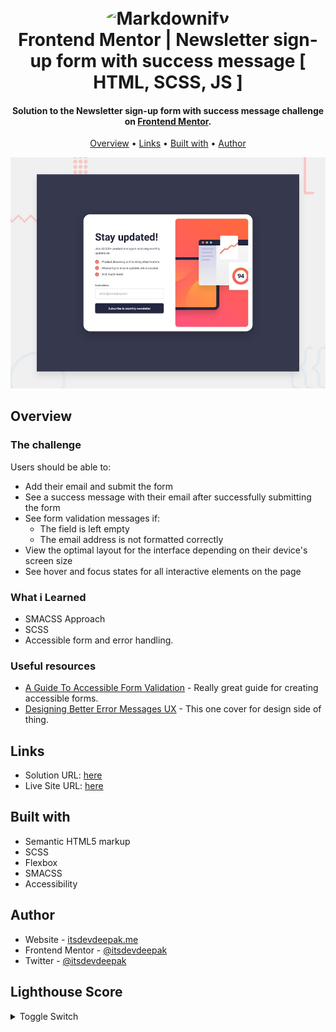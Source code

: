 <h1 align="center">
  <br>
  <img src="https://asset.brandfetch.io/id-7PJzcYu/idDksQWGNy.jpeg" style="border-radius:50%" alt="Markdownify" width="170">
  <br>
  Frontend Mentor | Newsletter sign-up form with success message [ HTML, SCSS, JS ] 
  <br>
</h1>

<h4 align="center">Solution to the Newsletter sign-up form with success message challenge on <a href="https://www.frontendmentor.io/challenges/newsletter-signup-form-with-success-message-3FC1AZbNrv" target="_blank">Frontend Mentor</a>.</h4>

<p align="center">
  <a href="#overview">Overview</a> •
  <a href="#links">Links</a> •
  <a href="#built-with">Built with</a> •
  <a href="#author">Author</a>
</p>

![](./design/desktop-preview.jpg)


## Overview

### The challenge

Users should be able to:

- Add their email and submit the form
- See a success message with their email after successfully submitting the form
- See form validation messages if:
  - The field is left empty
  - The email address is not formatted correctly
- View the optimal layout for the interface depending on their device's screen size
- See hover and focus states for all interactive elements on the page

### What i Learned
- SMACSS Approach
- SCSS
- Accessible form and error handling.

### Useful resources

- [A Guide To Accessible Form Validation](https://www.smashingmagazine.com/2023/02/guide-accessible-form-validation/) - Really great guide for creating accessible forms.
- [Designing Better Error Messages UX](https://www.smashingmagazine.com/2022/08/error-messages-ux-design/) - This one cover for design side of thing.


## Links

- Solution URL: [here](https://github.com/itsdevdeepak/frontendmentor/newsletter-sign-up-with-success-message)
- Live Site URL: [here](https://itsdevdeepak.github.io/frontendmentor/newsletter-sign-up-with-success-message)

## Built with
- Semantic HTML5 markup
- SCSS
- Flexbox
- SMACSS 
- Accessibility


## Author

- Website - [itsdevdeepak.me](https://itsdevdeepak.me)
- Frontend Mentor - [@itsdevdeepak](https://www.frontendmentor.io/profile/itsdevdeepak)
- Twitter - [@itsdevdeepak](https://www.twitter.com/itsdevdeepak)

## Lighthouse Score

<details>
    <summary>Toggle Switch</summary>
    <img src="./assets/images/lighthouse.png">
</details>